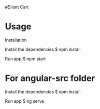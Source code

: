 #Slient Cart

# Usage
Installation

Install the dependencies
$ npm install

Run app
$ npm start

# For angular-src folder
Install the dependencies
$ npm install

Run app
$ ng serve

